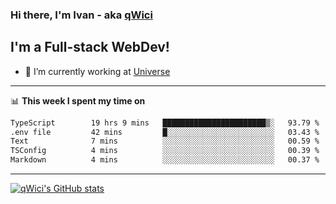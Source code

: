 ### Hi there, I'm Ivan - aka [qWici][website]

## I'm a Full-stack WebDev!
- 🔭 I’m currently working at [Universe][universe]

---

📊 **This week I spent my time on**
<!--START_SECTION:waka-->

```txt
TypeScript        19 hrs 9 mins   ███████████████████████▒░   93.79 %
.env file         42 mins         █░░░░░░░░░░░░░░░░░░░░░░░░   03.43 %
Text              7 mins          ░░░░░░░░░░░░░░░░░░░░░░░░░   00.59 %
TSConfig          4 mins          ░░░░░░░░░░░░░░░░░░░░░░░░░   00.39 %
Markdown          4 mins          ░░░░░░░░░░░░░░░░░░░░░░░░░   00.37 %
```

<!--END_SECTION:waka-->

---

[![qWici's GitHub stats](https://github-readme-stats.vercel.app/api?username=qWici)](https://github.com/qWici/github-readme-stats)

[website]: https://devkucher.com
[twitter]: https://twitter.com/KucherDev
[linkedin]: https://www.linkedin.com/in/ivankucher
[universe]: https://universeapps.limited
